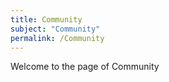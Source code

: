 ```yaml
---
title: Community
subject: "Community"
permalink: /Community
---
```


Welcome to the page of Community

